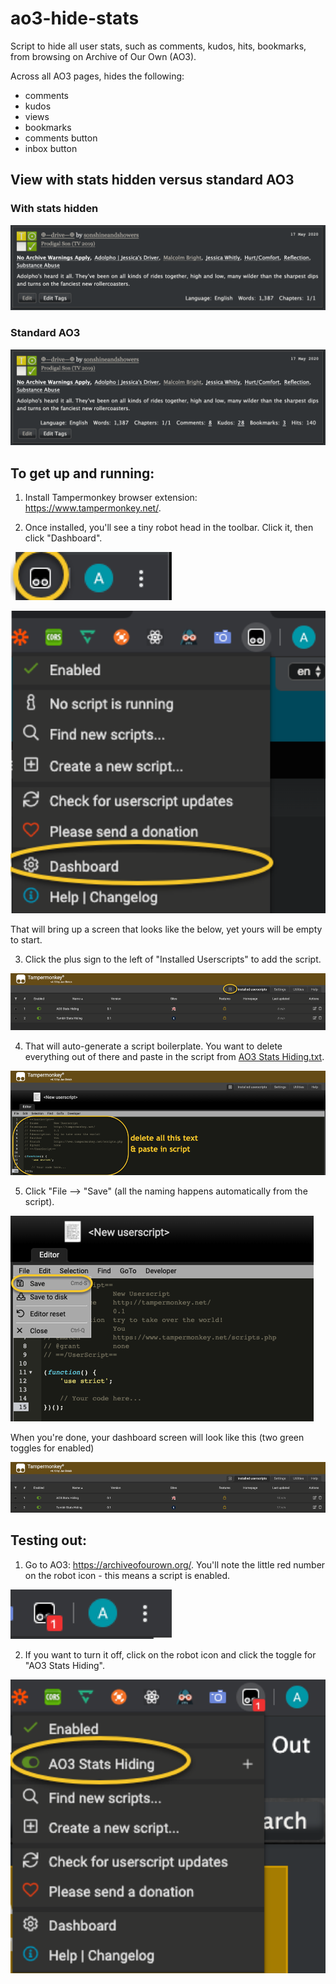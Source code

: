 # ao3-hide-stats
Script to hide all user stats, such as comments, kudos, hits, bookmarks, from browsing on Archive of Our Own (AO3).

Across all AO3 pages, hides the following:
- comments
- kudos
- views
- bookmarks
- comments button
- inbox button

## View with stats hidden versus standard AO3
### With stats hidden
![After](https://github.com/aceboxn/ao3-hide-stats/blob/master/statshiding/10.png)
### Standard AO3
![Before](https://github.com/aceboxn/ao3-hide-stats/blob/master/statshiding/9.png)

## To get up and running:
1. Install Tampermonkey browser extension: https://www.tampermonkey.net/.

2. Once installed, you'll see a tiny robot head in the toolbar. Click it, then click "Dashboard".

![2a](https://github.com/aceboxn/ao3-hide-stats/blob/master/statshiding/1.png)

![2b](https://github.com/aceboxn/ao3-hide-stats/blob/master/statshiding/2.png)

That will bring up a screen that looks like the below, yet yours will be empty to start.

3. Click the plus sign to the left of "Installed Userscripts" to add the script.

![3](https://github.com/aceboxn/ao3-hide-stats/blob/master/statshiding/3.png)

4. That will auto-generate a script boilerplate. You want to delete everything out of there and paste in the script from [AO3 Stats Hiding.txt](https://github.com/aceboxn/ao3-hide-stats/blob/master/AO3%20Stats%20Hiding.txt).

![4](https://github.com/aceboxn/ao3-hide-stats/blob/master/statshiding/4.png)

5. Click "File --> "Save" (all the naming happens automatically from the script).

![5a](https://github.com/aceboxn/ao3-hide-stats/blob/master/statshiding/5.png)

When you're done, your dashboard screen will look like this (two green toggles for enabled)

![5b](https://github.com/aceboxn/ao3-hide-stats/blob/master/statshiding/6.png)

## Testing out:
1. Go to AO3: https://archiveofourown.org/. You'll note the little red number on the robot icon - this means a script is enabled.

![1](https://github.com/aceboxn/ao3-hide-stats/blob/master/statshiding/7.png)

2. If you want to turn it off, click on the robot icon and click the toggle for "AO3 Stats Hiding".

![2](https://github.com/aceboxn/ao3-hide-stats/blob/master/statshiding/8.png)
